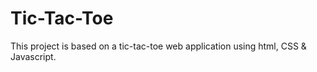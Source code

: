 # Tic-Tac-Toe
This project is based on a tic-tac-toe web application using html, CSS &amp; Javascript.
